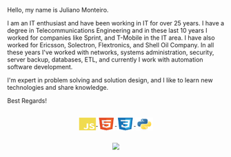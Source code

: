 Hello, my name is Juliano Monteiro.

I am an IT enthusiast and have been working in IT for over 25 years. I have a degree in Telecommunications Engineering and in these last 10 years I worked for companies like Sprint, and T-Mobile in the IT area. 
I have also worked for Ericsson, Solectron, Flextronics, and Shell Oil Company.
In all these years I've worked with networks, systems administration, security, server backup, databases, ETL, and currently I work with automation software development.

I'm expert in problem solving and solution design, and I like to learn new technologies and share knowledge.

Best Regards!

<div align="center">
  <a href="https://github.com/julianomont">

<div style="display: inline_block"><br>
  <img align="center" alt="Icone-Js" height="30" width="40" src="https://raw.githubusercontent.com/devicons/devicon/master/icons/javascript/javascript-plain.svg">
  <img align="center" alt="Icone-HTML" height="30" width="40" src="https://raw.githubusercontent.com/devicons/devicon/master/icons/html5/html5-original.svg">
  <img align="center" alt="Icone-CSS" height="30" width="40" src="https://raw.githubusercontent.com/devicons/devicon/master/icons/css3/css3-original.svg">
  <img align="center" alt="Rafa-Python" height="30" width="40" src="https://raw.githubusercontent.com/devicons/devicon/master/icons/python/python-original.svg">
</div>

  ##
  
<div>
  <a href="https://www.linkedin.com/in/julianofmonteiro/" target="_blank"><img src="https://img.shields.io/badge/LinkedIn-0077B5?style=for-the-badge&logo=linkedin&logoColor=white" target="_blank"></a>
</div>
